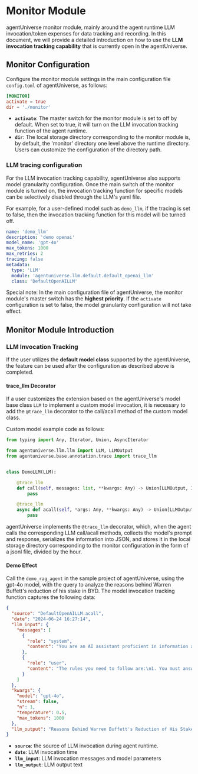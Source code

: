 # Monitor Module

agentUniverse monitor module, mainly around the agent runtime LLM invocation/token expenses for data tracking and
recording. In this document, we will provide a detailed introduction on how to use the **LLM invocation tracking
capability** that is currently open in the agentUniverse.

## Monitor Configuration

Configure the monitor module settings in the main configuration file `config.toml` of agentUniverse, as follows:

```toml
[MONITOR]
activate = true
dir = './monitor'
```

- **`activate`**: The master switch for the monitor module is set to off by default. When set to true, it will turn on
  the LLM invocation tracking function of the agent runtime.
- **`dir`**: The local storage directory corresponding to the monitor module is, by default, the 'monitor' directory one
  level above the runtime directory. Users can customize the configuration of the directory path.

### LLM tracing configuration

For the LLM invocation tracking capability, agentUniverse also supports model granularity configuration. Once the main
switch of the monitor module is turned on, the invocation tracking function for specific models can be selectively
disabled through the LLM's yaml file.

For example, for a user-defined model such as `demo_llm`, if the tracing is set to false, then the invocation tracking
function for this model will be turned off.

```yaml
name: 'demo_llm'
description: 'demo openai'
model_name: 'gpt-4o'
max_tokens: 1000
max_retries: 2
tracing: false
metadata:
  type: 'LLM'
  module: 'agentuniverse.llm.default.default_openai_llm'
  class: 'DefaultOpenAILLM'
```

Special note: In the main configuration file of agentUniverse, the monitor module's master switch has the **highest
priority**. If the `activate` configuration is set to false, the model granularity configuration will not take effect.

## Monitor Module Introduction

### LLM Invocation Tracking

If the user utilizes the **default model class** supported by the agentUniverse, the feature can be used after the
configuration as described above is completed.

#### trace_llm Decorator

If a user customizes the extension based on the agentUniverse's model base class `LLM` to implement a custom model
invocation, it is necessary to add the `@trace_llm` decorator to the call/acall method of the custom model class.

Custom model example code as follows:

```python
from typing import Any, Iterator, Union, AsyncIterator

from agentuniverse.llm.llm import LLM, LLMOutput
from agentuniverse.base.annotation.trace import trace_llm


class DemoLLM(LLM):

    @trace_llm
    def call(self, messages: list, **kwargs: Any) -> Union[LLMOutput, Iterator[LLMOutput]]:
        pass

    @trace_llm
    async def acall(self, *args: Any, **kwargs: Any) -> Union[LLMOutput, AsyncIterator[LLMOutput]]:
        pass
```

agentUniverse implements the `@trace_llm` decorator, which, when the agent calls the corresponding LLM call/acall
methods, collects the model's prompt and response, serializes the information into JSON, and stores it in the local
storage directory corresponding to the monitor configuration in the form of a jsonl file, divided by the hour.

#### Demo Effect

Call the `demo_rag_agent` in the sample project of agentUniverse, using the gpt-4o model, with the query to analyze the
reasons behind Warren Buffett's reduction of his stake in BYD. The model invocation tracking function captures the
following data:

```json
{
  "source": "DefaultOpenAILLM.acall",
  "date": "2024-06-24 16:27:14",
  "llm_input": {
    "messages": [
      {
        "role": "system",
        "content": "You are an AI assistant proficient in information analysis.\nYour goal is to determine whether the corresponding answers to the questions provide valuable information, and to make suggestions and evaluations on the answers to the questions."
      },
      {
        "role": "user",
        "content": "The rules you need to follow are:\n1. You must answer the user's questions using English, combining the background information of the query with the knowledge you possess.\n2. Generate structured answers, and use blank lines to enhance the reading experience when necessary.\\n the question needs to be answered is: the reasons behind Warren Buffett's reduction of his stake in BYD\\n"
      }
    ]
  },
  "kwargs": {
    "model": "gpt-4o",
    "stream": false,
    "n": 1,
    "temperature": 0.5,
    "max_tokens": 1000
  },
  "llm_output": "Reasons Behind Warren Buffett's Reduction of His Stake in BYD\n\nWarren Buffett, through his company Berkshire Hathaway, has been reducing his stake in BYD since August 24, 2022. There are several potential reasons behind this decision:\n\n1. **Portfolio Rebalancing**:\n   - **Investment Strategy**: Buffett is known for his long-term investment strategy and value investing. Reducing his stake in BYD could be part of a broader portfolio rebalancing effort to diversify or allocate capital to other investment opportunities.\n   - **Profit Realization**: Given that Buffett's initial investment in BYD has appreciated significantly (approximately 31 times the initial value), selling some shares allows him to realize substantial profits.\n\n2. **Market Conditions**:\n   - **Stock Performance**: Despite the reduction in stake, BYD's stock price has remained relatively stable. This suggests that Buffett's decision to sell shares is not necessarily a reflection of a negative outlook on the company's stock performance.\n   - **Economic Factors**: The broader economic environment, including interest rates, inflation, and market volatility, may influence investment decisions. Buffett might be adjusting his holdings in response to these macroeconomic factors.\n\n3. **Company Evaluation**:\n   - **Intrinsic Value**: Buffett's investment philosophy focuses on the intrinsic value of a company rather than short-term stock price movements. He might believe that the current market price of BYD reflects its intrinsic value, prompting a partial exit.\n   - **Sector Analysis**: While BYD remains a leading player in the Chinese electric vehicle (EV) market, Buffett might be evaluating the competitive landscape and future growth prospects, leading to a strategic reduction in holdings.\n\n"
}
```

- **`source`**: the source of LLM invocation during agent runtime.
- **`date`**: LLM invocation time
- **`llm_input`**: LLM invocation messages and model parameters
- **`llm_output`**: LLM output text